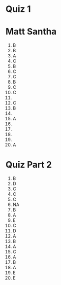 # Quiz 1

# Matt Santha

1. B
2. B
3. A
4. C
5. B
6. C
7. C
8. B
9. C
10. C
11. 
12. C
13. B
14. 
15. A
16. 
17. 
18. 
19. 
20. A


# Quiz Part 2

1. B
2. D
3. C
4. C
5. C
6. NA
7. B
8. A
9. E
10. C
11. D
12. A
13. B
14. A
15. C
16. A
17. B
18. A
19. E
20. E

